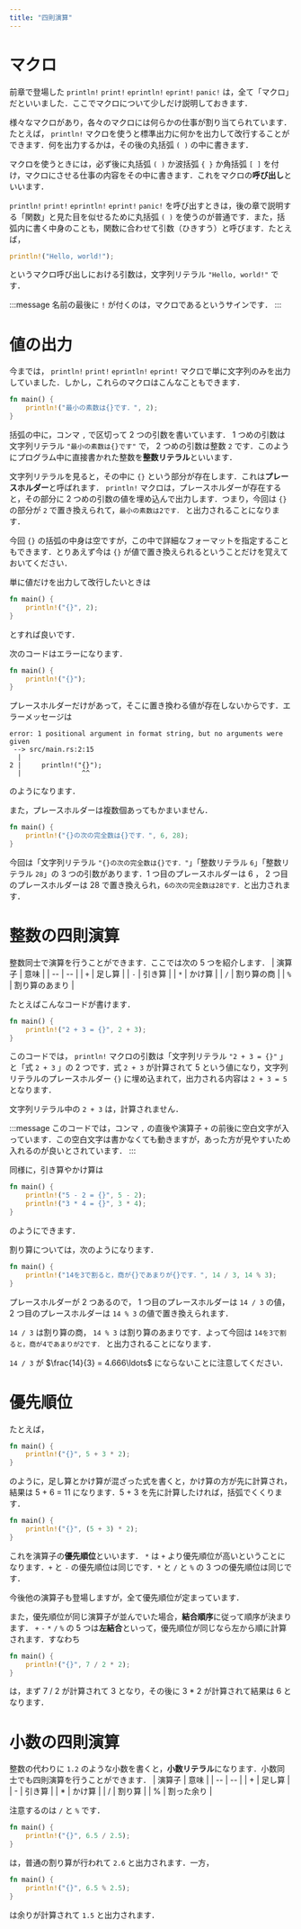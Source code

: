 ```yaml
---
title: "四則演算"
---
```

# マクロ
前章で登場した `println!` `print!` `eprintln!` `eprint!` `panic!` は，全て「マクロ」だといいました．ここでマクロについて少しだけ説明しておきます．

様々なマクロがあり，各々のマクロには何らかの仕事が割り当てられています．たとえば， `println!` マクロを使うと標準出力に何かを出力して改行することができます．何を出力するかは，その後の丸括弧 `( )` の中に書きます．

マクロを使うときには，必ず後に丸括弧 `( )` か波括弧 `{ }` か角括弧 `[ ]` を付け，マクロにさせる仕事の内容をその中に書きます．これをマクロの**呼び出し**といいます．

`println!` `print!` `eprintln!` `eprint!` `panic!` を呼び出すときは，後の章で説明する「関数」と見た目を似せるために丸括弧 `( )` を使うのが普通です．また，括弧内に書く中身のことも，関数に合わせて引数（ひきすう）と呼びます．たとえば，
```rust
println!("Hello, world!");
```
というマクロ呼び出しにおける引数は，文字列リテラル `"Hello, world!"` です．

:::message
名前の最後に `!` が付くのは，マクロであるというサインです．
:::

# 値の出力
今までは， `println!` `print!` `eprintln!` `eprint!` マクロで単に文字列のみを出力していました．しかし，これらのマクロはこんなこともできます．
```rust
fn main() {
    println!("最小の素数は{}です．", 2);
}
```
括弧の中に，コンマ `,` で区切って 2 つの引数を書いています． 1 つめの引数は文字列リテラル `"最小の素数は{}です"` で， 2 つめの引数は整数 `2` です．このようにプログラム中に直接書かれた整数を**整数リテラル**といいます．

文字列リテラルを見ると，その中に `{}` という部分が存在します．これは**プレースホルダー**と呼ばれます． `println!` マクロは，プレースホルダーが存在すると，その部分に 2 つめの引数の値を埋め込んで出力します．つまり，今回は `{}` の部分が `2` で置き換えられて，`最小の素数は2です．` と出力されることになります．

今回 `{}` の括弧の中身は空ですが，この中で詳細なフォーマットを指定することもできます．とりあえず今は `{}` が値で置き換えられるということだけを覚えておいてください．

単に値だけを出力して改行したいときは
```rust
fn main() {
    println!("{}", 2);
}
```
とすれば良いです．

次のコードはエラーになります．
```rust
fn main() {
    println!("{}");
}
```
プレースホルダーだけがあって，そこに置き換わる値が存在しないからです．エラーメッセージは
```
error: 1 positional argument in format string, but no arguments were given
 --> src/main.rs:2:15
  |
2 |     println!("{}");
  |               ^^
```
のようになります．

また，プレースホルダーは複数個あってもかまいません．
```rust
fn main() {
    println!("{}の次の完全数は{}です．", 6, 28);
}
```
今回は「文字列リテラル `"{}の次の完全数は{}です．"`」「整数リテラル `6`」「整数リテラル `28`」の 3 つの引数があります．1 つ目のプレースホルダーは 6 ， 2 つ目のプレースホルダーは 28 で置き換えられ，`6の次の完全数は28です．`と出力されます．
# 整数の四則演算
整数同士で演算を行うことができます．ここでは次の 5 つを紹介します．
| 演算子 | 意味 |
| -- | -- |
| `+` | 足し算 |
| `-` | 引き算 |
| `*` | かけ算 |
| `/` | 割り算の商 |
| `%` | 割り算のあまり |

たとえばこんなコードが書けます．
```rust
fn main() {
    println!("2 + 3 = {}", 2 + 3);
}
```
このコードでは， `println!` マクロの引数は「文字列リテラル `"2 + 3 = {}"` 」と「式 `2 + 3` 」の 2 つです．式 `2 + 3` が計算されて 5 という値になり，文字列リテラルのプレースホルダー `{}` に埋め込まれて，出力される内容は `2 + 3 = 5` となります．

文字列リテラル中の `2 + 3` は，計算されません．

:::message
このコードでは，コンマ `,` の直後や演算子 `+` の前後に空白文字が入っています．この空白文字は書かなくても動きますが，あった方が見やすいため入れるのが良いとされています．
:::

同様に，引き算やかけ算は
```rust
fn main() {
    println!("5 - 2 = {}", 5 - 2);
    println!("3 * 4 = {}", 3 * 4);
}
```
のようにできます．

割り算については，次のようになります．
```rust
fn main() {
    println!("14を3で割ると，商が{}であまりが{}です．", 14 / 3, 14 % 3);
}
```
プレースホルダーが 2 つあるので， 1 つ目のプレースホルダーは `14 / 3` の値， 2 つ目のプレースホルダーは `14 % 3` の値で置き換えられます．

`14 / 3` は割り算の商， `14 % 3` は割り算のあまりです．よって今回は `14を3で割ると，商が4であまりが2です．` と出力されることになります．

`14 / 3` が $\frac{14}{3} = 4.666\ldots$ にならないことに注意してください．
# 優先順位
たとえば，
```rust
fn main() {
    println!("{}", 5 + 3 * 2);
}
```
のように，足し算とかけ算が混ざった式を書くと，かけ算の方が先に計算され，結果は 5 + 6 = 11 になります．5 + 3 を先に計算したければ，括弧でくくります．
```rust
fn main() {
    println!("{}", (5 + 3) * 2);
}
```

これを演算子の**優先順位**といいます． `*` は `+` より優先順位が高いということになります．`+` と `-` の優先順位は同じです．`*` と `/` と `%` の 3 つの優先順位は同じです．

今後他の演算子も登場しますが，全て優先順位が定まっています．

また，優先順位が同じ演算子が並んでいた場合，**結合順序**に従って順序が決まります． `+` `-` `*` `/` `%` の 5 つは**左結合**といって，優先順位が同じなら左から順に計算されます．すなわち
```rust
fn main() {
    println!("{}", 7 / 2 * 2);
}
```
は，まず 7 / 2 が計算されて 3 となり，その後に 3 * 2 が計算されて結果は 6 となります．
# 小数の四則演算
整数の代わりに `1.2` のような小数を書くと，**小数リテラル**になります．小数同士でも四則演算を行うことができます．
| 演算子 | 意味 |
| -- | -- |
| + | 足し算 |
| - | 引き算 |
| * | かけ算 |
| / | 割り算 |
| % | 割った余り |

注意するのは `/` と `%` です．
```rust
fn main() {
    println!("{}", 6.5 / 2.5);
}
```
は，普通の割り算が行われて `2.6` と出力されます．一方，
```rust
fn main() {
    println!("{}", 6.5 % 2.5);
}
```
は余りが計算されて `1.5` と出力されます．